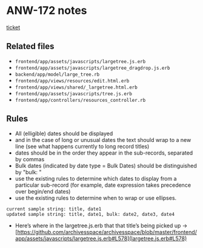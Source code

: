 # ANW-172 notes

[ticket](https://archivesspace.atlassian.net/browse/ANW-172)

## Related files

- `frontend/app/assets/javascripts/largetree.js.erb`
- `frontend/app/assets/javascripts/largetree_dragdrop.js.erb`
- `backend/app/model/large_tree.rb`
- `frontend/app/views/resources/edit.html.erb`
- `frontend/app/views/shared/_largetree.html.erb`
- `frontend/app/assets/javascripts/tree.js.erb`
- `frontend/app/controllers/resources_controller.rb`

## Rules

- All (elligible) dates should be displayed
- and in the case of long or unusual dates the text should wrap to a new line (see what happens currently to long record titles)
- dates should be in the order they appear in the sub-records, separated by commas
- Bulk dates (indicated by date type = Bulk Dates) should be distinguished by "bulk: "
- use the existing rules to determine which dates to display from a particular sub-record (for example, date expression takes precedence over begin/end dates)
- use the existing rules to determine when to wrap or use ellipses.

```
current sample string: title, date1
updated sample string: title, date1, bulk: date2, date3, date4
```

- Here’s where in the largetree.js.erb that that title’s being picked up → [https://github.com/archivesspace/archivesspace/blob/master/frontend/app/assets/javascripts/largetree.js.erb#L578](largetree.js.erb#L578)
